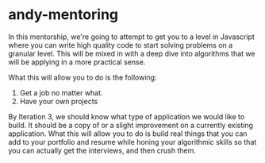 # andy-mentoring
In this mentorship, we're going to attempt to get you to a level in Javascript where you can write high quality code to start solving problems on a granular level.
This will be mixed in with a deep dive into algorithms that we will be applying in a more practical sense.

What this will allow you to do is the following:
1. Get a job no matter what.
2. Have your own projects

By Iteration 3, we should know what type of application we would like to build. It should be a copy of or a slight improvement on a currently existing application.
What this will allow you to do is build real things that you can add to your portfolio and resume while honing your algorithmic skills so that you can actually get the interviews, and then crush them.








